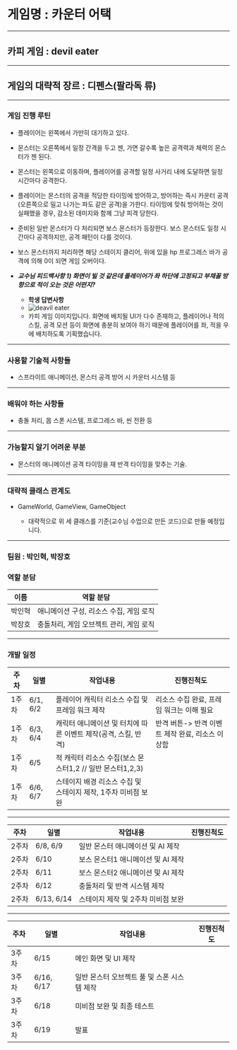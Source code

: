 # 게임명 : 카운터 어택

---

## 카피 게임 : devil eater

---

## 게임의 대략적 장르 : 디펜스(팔라독 류)

---

### 게임 진행 루틴

* 플레이어는 왼쪽에서 가만히 대기하고 있다.

* 몬스터는 오른쪽에서 일정 간격을 두고 젠, 가면 갈수록 높은 공격력과 체력의 몬스터가 젠 된다.

* 몬스터는 왼쪽으로 이동하며, 플레이어를 공격할 일정 사거리 내에 도달하면 일정 시간마다 공격한다.

* 플레이어는 몬스터의 공격을 적당한 타이밍에 방어하고, 방어하는 즉시 카운터 공격(오른쪽으로 밀고 나가는 파도 같은 공격)을 가한다. 타이밍에 맞춰 방어하는 것이 실패했을 경우, 감소된 데미지와 함께 그냥 피격 당한다.

* 준비된 일반 몬스터가 다 처리되면 보스 몬스터가 등장한다. 보스 몬스터도 일정 시간마다 공격하지만, 공격 패턴이 다를 것이다.

* 보스 몬스터까지 처리하면 해당 스테이지 클리어, 위에 있을 hp 프로그레스 바가 공격에 의해 0이 되면 게임 오버이다.

* ***교수님 피드백사항 1) 화면이 빌 것 같은데 플레이어가 좌 하단에 고정되고 부채꼴 방향으로 적이 오는 것은 어떤지?***
	* **학생 답변사항**
	* ![deavil eater](https://user-images.githubusercontent.com/43128272/80459263-14b3f500-896d-11ea-8619-6ccaaab689b2.jpg)
	* 카피 게임 이미지입니다. 화면에 배치될 UI가 다수 존재하고, 플레이어나 적의 스킬, 공격 모션 등이 화면에 충분히 보여야 하기 때문에 플레이어를 좌, 적을 우에 배치하도록 기획했습니다.

---

### 사용할 기술적 사항들

* 스프라이트 애니메이션, 몬스터 공격 방어 시 카운터 시스템 등

---

### 배워야 하는 사항들

* 충돌 처리, 몹 스폰 시스템, 프로그레스 바, 씬 전환 등

---

### 가능할지 알기 어려운 부분

* 몬스터의 애니메이션 공격 타이밍을 재 반격 타이밍을 맞추는 기술.

---

### 대략적 클래스 관계도

* GameWorld, GameView, GameObject

	* 대략적으로 위 세 클래스를 기준(교수님 수업으로 만든 코드)으로 만들 예정입니다.

---

### 팀원 : 박인혁, 박장호

### 역할 분담

이름|역할 분담|
---|---|
박인혁|애니메이션 구성, 리소스 수집, 게임 로직|
박장호|충돌처리, 게임 오브젝트 관리, 게임 로직|

---

### 개발 일정

주차|일별|작업내용|진행진척도|
---|---|---|---|
1주차 |6/1, 6/2|플레이어 캐릭터 리소스 수집 및 프레임 워크 제작| 리소스 수집 완료, 프레임 워크는 이해 필요|
1주차 |6/3, 6/4| 캐릭터 애니메이션 및 터치에 따른 이벤트 제작(공격, 스킬, 반격)|반격 버튼-> 반격 이벤트 제작 완료, 리소스 이상함|
1주차 |6/5 | 적 캐릭터 리소스 수집(보스 몬스터1,2 // 일반 몬스터1,2,3)|
1주차 |6/6, 6/7 | 스테이지 배경 리소스 수집 및 스테이지 제작, 1주차 미비점 보완|

---

주차|일별|작업내용|진행진척도|
---|---|---|---|
2주차 |6/8, 6/9 | 일반 몬스터 애니메이션 및 AI 제작|
2주차 |6/10 | 보스 몬스터1 애니메이션 및 AI 제작|
2주차 |6/11 | 보스 몬스터2 애니메이션 및 AI 제작|
2주차 |6/12 | 충돌처리 및 반격 시스템 제작|
2주차 |6/13, 6/14 | 스테이지 제작 및 2주차 미비점 보완|

---

주차|일별|작업내용|진행진척도|
---|---|---|---|
3주차 |6/15| 메인 화면 및 UI 제작|
3주차 |6/16, 6/17|일반 몬스터 오브젝트 풀 및 스폰 시스템 제작|
3주차 |6/18| 미비점 보완 및 최종 테스트 |
3주차 |6/19| 발표 |
